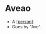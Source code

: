 # Aveao

- A [[person]].
- Goes by "Ave".

[//begin]: # "Autogenerated link references for markdown compatibility"
[person]: person "Person"
[//end]: # "Autogenerated link references"

